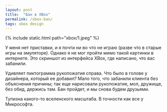 ```yaml
---
layout: post
title:  "Бан в XBox"
permalink: /xbox-ban/
tags: xbox design
---
```


{% include static.html path="xbox/1.jpeg" %}

У меня нет приставки, и я почти ни во что не играю (разве что в старые игры на эмуляторе). Однако я не мог пройти мимо такой картинки в интернете. Это скриншот из интерфейса XBox, где написано, что вас забанили.

Удивляет пиктограмма рукопожатия справа. Что было в голове у дизайнера, который ее добавил? Мало того, что забанили клиента без объяснения причины; так еще нарисовали рукопожатие, мол, дружище, без обид, держись там. Бан пройдет, и мы снова будем друзьями.

Тупизна какого-то вселенского масштаба. В точности как все у Микрософта.
